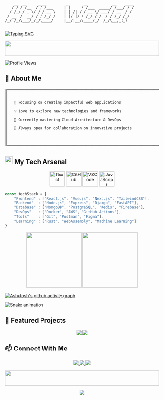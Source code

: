 # 
```

    __  __     ____         _       __           __    ____
   / / / /__  / / /___     | |     / /___  _____/ /___/ / /
  / /_/ / _ \/ / / __ \    | | /| / / __ \/ ___/ / __  / / 
 / __  /  __/ / / /_/ /    | |/ |/ / /_/ / /  / / /_/ /_/  
/_/ /_/\___/_/_/\____/     |__/|__/\____/_/  /_/\__,_(_)   
                                                           

```

<!-- เพิ่ม Animation ด้วย Typing Effect -->
[![Typing SVG](https://readme-typing-svg.herokuapp.com?font=Fira+Code&pause=1000&color=F7F7F7&random=false&width=435&lines=Full+Stack+Developer;Open+Source+Enthusiast;Always+Learning+New+Things)](https://git.io/typing-svg)

<!-- Wave Animation -->
<img width="100%" height="50" src="https://i.imgur.com/dBaSKWF.gif" />

<!-- Profile Views Counter -->
![Profile Views](https://komarev.com/ghpvc/?username=Kanchanop6509650229&color=blueviolet&style=flat-square)

## 🚀 About Me
```
╔══════════════════════════════════════════════════════════════════════════════╗
║                                                                              ║
║   🎯 Focusing on creating impactful web applications                         ║
║   💡 Love to explore new technologies and frameworks                         ║
║   🌱 Currently mastering Cloud Architecture & DevOps                         ║
║   🤝 Always open for collaboration on innovative projects                    ║
║                                                                              ║
╚══════════════════════════════════════════════════════════════════════════════╝
```

<!-- Tech Stack with Custom Animation -->
<h2>
  <img src="https://media2.giphy.com/media/QssGEmpkyEOhBCb7e1/giphy.gif?cid=ecf05e47a0n3gi1bfqntqmob8g9aid1oyj2wr3ds3mg700bl&rid=giphy.gif" width="25px"> 
  My Tech Arsenal
</h2>

<p align="center">
  <!-- Animated Tech Icons -->
  <img src="https://i.giphy.com/media/eNAsjO55tPbgaor7ma/200w.webp" width="50" title="React">
  <img src="https://i.giphy.com/media/KzJkzjggfGN5Py6nkT/200.webp" width="50" title="GitHub">
  <img src="https://i.giphy.com/media/IdyAQJVN2kVPNUrojM/200.webp" width="50" title="VSCode">
  <img src="https://media3.giphy.com/media/ln7z2eWriiQAllfVcn/200w.webp" width="50" title="JavaScript">
</p>

<!-- Skill Matrix -->
```javascript
const techStack = {
    "Frontend" : ["React.js", "Vue.js", "Next.js", "TailwindCSS"],
    "Backend"  : ["Node.js", "Express", "Django", "FastAPI"],
    "Database" : ["MongoDB", "PostgreSQL", "Redis", "Firebase"],
    "DevOps"   : ["Docker", "AWS", "GitHub Actions"],
    "Tools"    : ["Git", "Postman", "Figma"],
    "Learning" : ["Rust", "WebAssembly", "Machine Learning"] 
}
```

<!-- GitHub Stats with Animations -->
<div align="center">
  <img height="180em" src="https://github-readme-stats.vercel.app/api?username=Kanchanop6509650229&show_icons=true&theme=tokyonight&include_all_commits=true&count_private=true&border_radius=8&hide_border=true&bg_color=00000000"/>
  
  <img height="180em" src="https://github-readme-stats.vercel.app/api/top-langs/?username=Kanchanop6509650229&layout=compact&langs_count=7&theme=tokyonight&border_radius=8&hide_border=true&bg_color=00000000"/>
</div>

<!-- GitHub Activity Graph -->
[![Ashutosh's github activity graph](https://github-readme-activity-graph.vercel.app/graph?username=Kanchanop6509650229&theme=tokyo-night&hide_border=true)](https://github.com/ashutosh00710/github-readme-activity-graph)

<!-- Snake Animation -->
![Snake animation](https://github.com/YourGitHubUsername/YourGitHubUsername/blob/output/github-contribution-grid-snake.svg)

## 🌟 Featured Projects
<div align="center">
  <a href="https://github.com/Kanchanop6509650229/project1">
    <img align="center" src="https://github-readme-stats.vercel.app/api/pin/?username=Kanchanop6509650229&repo=project1&theme=tokyonight&hide_border=true&bg_color=00000000" />
  </a>
  <a href="https://github.com/Kanchanop6509650229/project2">
    <img align="center" src="https://github-readme-stats.vercel.app/api/pin/?username=Kanchanop6509650229&repo=project2&theme=tokyonight&hide_border=true&bg_color=00000000" />
  </a>
</div>

## 📫 Connect With Me
<p align="center">
  <a href="https://linkedin.com/in/YourProfile">
    <img src="https://img.shields.io/badge/LinkedIn-0077B5?style=for-the-badge&logo=linkedin&logoColor=white" />
  </a>
  <a href="https://twitter.com/YourHandle">
    <img src="https://img.shields.io/badge/Twitter-1DA1F2?style=for-the-badge&logo=twitter&logoColor=white" />
  </a>
  <a href="mailto:your.email@example.com">
    <img src="https://img.shields.io/badge/Gmail-D14836?style=for-the-badge&logo=gmail&logoColor=white" />
  </a>
</p>

<!-- Footer Wave Animation -->
<img width="100%" height="50" src="https://i.imgur.com/dBaSKWF.gif" />

<!-- Profile Trophy -->
<p align="center">
  <a href="https://github.com/ryo-ma/github-profile-trophy">
    <img src="https://github-profile-trophy.vercel.app/?username=Kanchanop6509650229&theme=tokyonight&no-frame=true&no-bg=true&margin-w=4" />
  </a>
</p>
